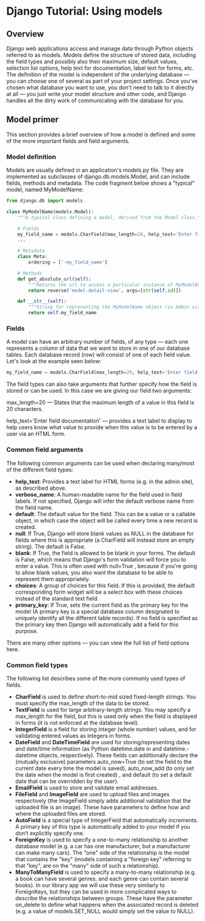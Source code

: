 # Django Tutorial: Using models

## Overview

Django web applications access and manage data through Python objects referred to as models. Models define the structure of stored data, including the field types and possibly also their maximum size, default values, selection list options, help text for documentation, label text for forms, etc. The definition of the model is independent of the underlying database — you can choose one of several as part of your project settings. Once you've chosen what database you want to use, you don't need to talk to it directly at all — you just write your model structure and other code, and Django handles all the dirty work of communicating with the database for you.

## Model primer

This section provides a brief overview of how a model is defined and some of the more important fields and field arguments.

### Model definition

Models are usually defined in an application's models.py file. They are implemented as subclasses of django.db.models.Model, and can include fields, methods and metadata. The code fragment below shows a "typical" model, named MyModelName:

```python
from django.db import models

class MyModelName(models.Model):
    """A typical class defining a model, derived from the Model class."""

    # Fields
    my_field_name = models.CharField(max_length=20, help_text='Enter field documentation')
    ...

    # Metadata
    class Meta:
        ordering = ['-my_field_name']

    # Methods
    def get_absolute_url(self):
        """Returns the url to access a particular instance of MyModelName."""
        return reverse('model-detail-view', args=[str(self.id)])

    def __str__(self):
        """String for representing the MyModelName object (in Admin site etc.)."""
        return self.my_field_name
```

### Fields

A model can have an arbitrary number of fields, of any type — each one represents a column of data that we want to store in one of our database tables. Each database record (row) will consist of one of each field value. Let's look at the example seen below:

```python
my_field_name = models.CharField(max_length=20, help_text='Enter field documentation')
```

The field types can also take arguments that further specify how the field is stored or can be used. In this case we are giving our field two arguments:

max_length=20 — States that the maximum length of a value in this field is 20 characters.

help_text='Enter field documentation' — provides a text label to display to help users know what value to provide when this value is to be entered by a user via an HTML form.

### Common field arguments

The following common arguments can be used when declaring many/most of the different field types:

- **help_text**: Provides a text label for HTML forms (e.g. in the admin site), as described above.
- **verbose_name**: A human-readable name for the field used in field labels. If not specified, Django will infer the default verbose name from the field name.
- **default**: The default value for the field. This can be a value or a callable object, in which case the object will be called every time a new record is created.
- **null**: If True, Django will store blank values as NULL in the database for fields where this is appropriate (a CharField will instead store an empty string). The default is False.
- **blank**: If True, the field is allowed to be blank in your forms. The default is False, which means that Django's form validation will force you to enter a value. This is often used with null=True , because if you're going to allow blank values, you also want the database to be able to represent them appropriately.
- **choices**: A group of choices for this field. If this is provided, the default corresponding form widget will be a select box with these choices instead of the standard text field.
- **primary_key**: If True, sets the current field as the primary key for the model (A primary key is a special database column designated to uniquely identify all the different table records). If no field is specified as the primary key then Django will automatically add a field for this purpose.

There are many other options — you can view the full list of field options here.

### Common field types

The following list describes some of the more commonly used types of fields.

- **CharField** is used to define short-to-mid sized fixed-length strings. You must specify the max_length of the data to be stored.
- **TextField** is used for large arbitrary-length strings. You may specify a max_length for the field, but this is used only when the field is displayed in forms (it is not enforced at the database level).
- **IntegerField** is a field for storing integer (whole number) values, and for validating entered values as integers in forms.
- **DateField** and **DateTimeField** are used for storing/representing dates and date/time information (as Python datetime.date in and datetime.- datetime objects, respectively). These fields can additionally declare the (mutually exclusive) parameters auto_now=True (to set the field to the current date every time the model is saved), auto_now_add (to only set the date when the model is first created) , and default (to set a default date that can be overridden by the user).
- **EmailField** is used to store and validate email addresses.
- **FileField** and **ImageField** are used to upload files and images respectively (the ImageField simply adds additional validation that the uploaded file is an image). These have parameters to define how and where the uploaded files are stored.
- **AutoField** is a special type of IntegerField that automatically increments. A primary key of this type is automatically added to your model if you don’t explicitly specify one.
- **ForeignKey** is used to specify a one-to-many relationship to another database model (e.g. a car has one manufacturer, but a manufacturer can make many cars). The "one" side of the relationship is the model that contains the "key" (models containing a "foreign key" referring to that "key", are on the "many" side of such a relationship).
- **ManyToManyField** is used to specify a many-to-many relationship (e.g. a book can have several genres, and each genre can contain several books). In our library app we will use these very similarly to ForeignKeys, but they can be used in more complicated ways to describe the relationships between groups. These have the parameter on_delete to define what happens when the associated record is deleted (e.g. a value of models.SET_NULL would simply set the value to NULL).
